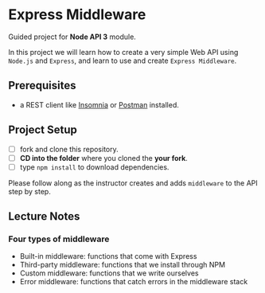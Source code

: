 # Express Middleware

Guided project for **Node API 3** module.

In this project we will learn how to create a very simple Web API using `Node.js` and `Express`, and learn to use and create `Express Middleware`.

## Prerequisites

- a REST client like [Insomnia](https://insomnia.rest/download/) or [Postman](https://www.getpostman.com/downloads/) installed.

## Project Setup

- [ ] fork and clone this repository.
- [ ] **CD into the folder** where you cloned the **your fork**.
- [ ] type `npm install` to download dependencies.

Please follow along as the instructor creates and adds `middleware` to the API step by step.

## Lecture Notes

### Four types of middleware
- Built-in middleware: functions that come with Express
- Third-party middleware: functions that we install through NPM
- Custom middleware: functions that we write ourselves
- Error middleware: functions that catch errors in the middleware stack